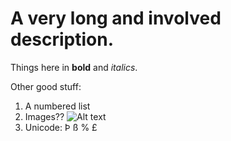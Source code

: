 A very long and involved description.
=====================================

Things here in **bold** and *italics*.

Other good stuff:

1. A numbered list
2. Images?? ![Alt text](/images/badger.jpg)
3. Unicode: Þ ß % £ 
